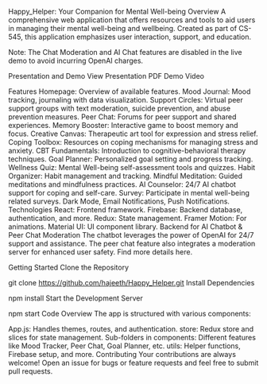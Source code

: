 Happy_Helper: Your Companion for Mental Well-being
Overview
A comprehensive web application that offers resources and tools to aid users in managing their mental well-being and wellbeing. Created as part of CS-545, this application emphasizes user interaction, support, and education.


Note: The Chat Moderation and AI Chat features are disabled in the live demo to avoid incurring OpenAI charges.

Presentation and Demo
View Presentation PDF
Demo Video

Features
Homepage: Overview of available features.
Mood Journal: Mood tracking, journaling with data visualization.
Support Circles: Virtual peer support groups with text moderation, suicide prevention, and abuse prevention measures.
Peer Chat: Forums for peer support and shared experiences.
Memory Booster: Interactive game to boost memory and focus.
Creative Canvas: Therapeutic art tool for expression and stress relief.
Coping Toolbox: Resources on coping mechanisms for managing stress and anxiety.
CBT Fundamentals: Introduction to cognitive-behavioral therapy techniques.
Goal Planner: Personalized goal setting and progress tracking.
Wellness Quiz: Mental Well-being self-assessment tools and quizzes.
Habit Organizer: Habit management and tracking.
Mindful Meditation: Guided meditations and mindfulness practices.
AI Counselor: 24/7 AI chatbot support for coping and self-care.
Survey: Participate in mental well-being related surveys.
Dark Mode, Email Notifications, Push Notifications.
Technologies
React: Frontend framework.
Firebase: Backend database, authentication, and more.
Redux: State management.
Framer Motion: For animations.
Material UI: UI component library.
Backend for AI Chatbot & Peer Chat Moderation
The chatbot leverages the power of OpenAI for 24/7 support and assistance. The peer chat feature also integrates a moderation server for enhanced user safety. Find more details here.

Getting Started
Clone the Repository

git clone https://github.com/hajeeth/Happy_Helper.git
Install Dependencies

npm install
Start the Development Server

npm start
Code Overview
The app is structured with various components:

App.js: Handles themes, routes, and authentication.
store: Redux store and slices for state management.
Sub-folders in components: Different features like Mood Tracker, Peer Chat, Goal Planner, etc.
utils: Helper functions, Firebase setup, and more.
Contributing
Your contributions are always welcome! Open an issue for bugs or feature requests and feel free to submit pull requests.